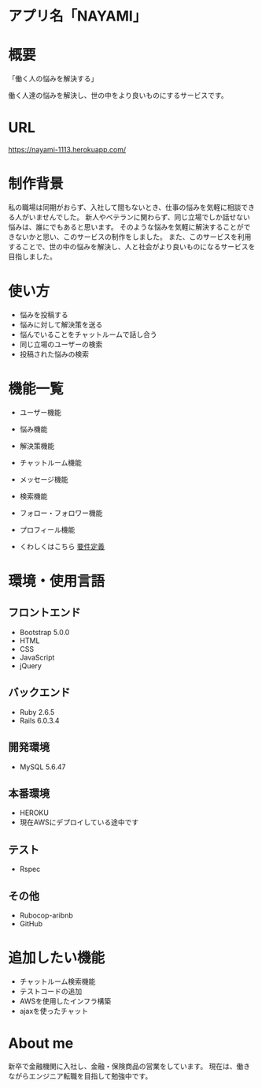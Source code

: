 # アプリ名「NAYAMI」

# 概要
「働く人の悩みを解決する」

働く人達の悩みを解決し、世の中をより良いものにするサービスです。

# URL
https://nayami-1113.herokuapp.com/

# 制作背景
私の職場は同期がおらず、入社して間もないとき、仕事の悩みを気軽に相談できる人がいませんでした。
新人やベテランに関わらず、同じ立場でしか話せない悩みは、誰にでもあると思います。
そのような悩みを気軽に解決することができないかと思い、このサービスの制作をしました。
また、このサービスを利用することで、世の中の悩みを解決し、人と社会がより良いものになるサービスを目指しました。

# 使い方
* 悩みを投稿する
* 悩みに対して解決策を送る
* 悩んでいることをチャットルームで話し合う
* 同じ立場のユーザーの検索
* 投稿された悩みの検索

# 機能一覧
* ユーザー機能
* 悩み機能
* 解決策機能
* チャットルーム機能
* メッセージ機能
* 検索機能
* フォロー・フォロワー機能
* プロフィール機能

* くわしくはこちら
[要件定義](https://docs.google.com/spreadsheets/d/13jsAWsyLl8Ecz01NcLeD3C114wba_TVGLZx51B0tBgc/edit#gid=282075926"要件定義")

# 環境・使用言語
## フロントエンド
* Bootstrap 5.0.0
* HTML
* CSS
* JavaScript
* jQuery

## バックエンド
* Ruby 2.6.5
* Rails 6.0.3.4

## 開発環境
* MySQL 5.6.47

## 本番環境
* HEROKU
* 現在AWSにデプロイしている途中です

## テスト
* Rspec

## その他
* Rubocop-aribnb
* GitHub

# 追加したい機能
* チャットルーム検索機能
* テストコードの追加
* AWSを使用したインフラ構築
* ajaxを使ったチャット

# About me
新卒で金融機関に入社し、金融・保険商品の営業をしています。
現在は、働きながらエンジニア転職を目指して勉強中です。
